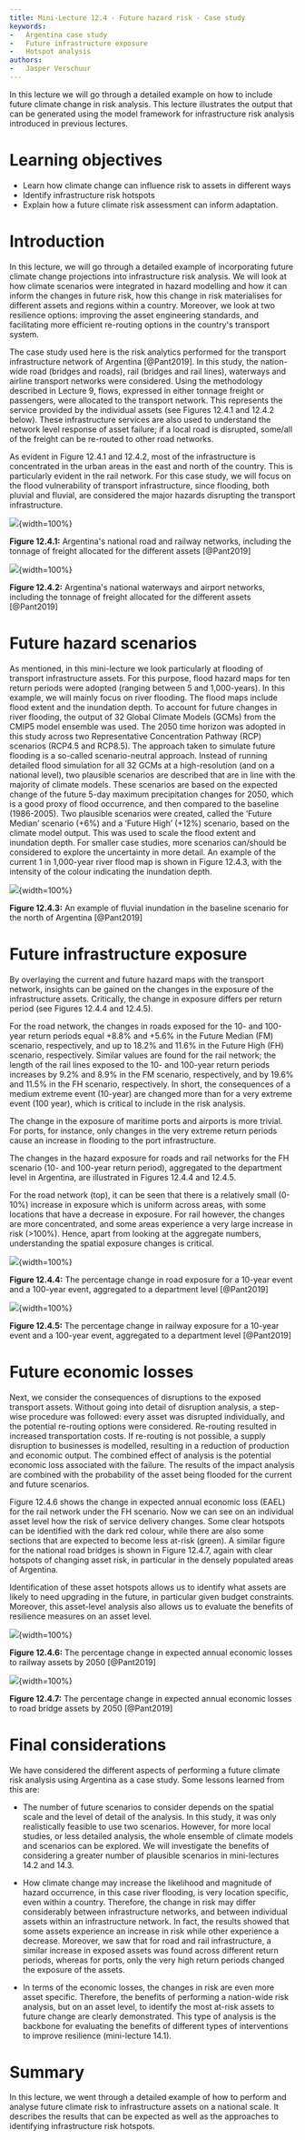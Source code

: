 ```yaml
---
title: Mini-Lecture 12.4 - Future hazard risk - Case study
keywords:
-   Argentina case study
-   Future infrastructure exposure
-   Hotspot analysis
authors:
-   Jasper Verschuur
---
```


In this lecture we will go through a detailed example on how to include
future climate change in risk analysis. This lecture illustrates the
output that can be generated using the model framework for
infrastructure risk analysis introduced in previous lectures.

# Learning objectives

-   Learn how climate change can influence risk to assets in different
    ways
-   Identify infrastructure risk hotspots
-   Explain how a future climate risk assessment can inform adaptation.

# Introduction

In this lecture, we will go through a detailed example of incorporating
future climate change projections into infrastructure risk analysis. We
will look at how climate scenarios were integrated in hazard modelling
and how it can inform the changes in future risk, how this change in
risk materialises for different assets and regions within a country.
Moreover, we look at two resilience options: improving the asset
engineering standards, and facilitating more efficient re-routing
options in the country's transport system.

The case study used here is the risk analytics performed for the
transport infrastructure network of Argentina [@Pant2019]. In this
study, the nation-wide road (bridges and roads), rail (bridges and rail
lines), waterways and airline transport networks were considered. Using
the methodology described in Lecture 9, flows, expressed in either
tonnage freight or passengers, were allocated to the transport network.
This represents the service provided by the individual assets (see
Figures 12.4.1 and 12.4.2 below). These infrastructure services are also
used to understand the network level response of asset failure; if a
local road is disrupted, some/all of the freight can be re-routed to
other road networks.

As evident in Figure 12.4.1 and 12.4.2, most of the infrastructure is
concentrated in the urban areas in the east and north of the country.
This is particularly evident in the rail network. For this case study,
we will focus on the flood vulnerability of transport infrastructure,
since flooding, both pluvial and fluvial, are considered the major
hazards disrupting the transport infrastructure.

![](assets/Figure_12.4.1.png){width=100%}

**Figure 12.4.1:** Argentina's national road and railway networks,
including the tonnage of freight allocated for the different assets
[@Pant2019]

![](assets/Figure_12.4.2.png){width=100%}

**Figure 12.4.2:** Argentina's national waterways and airport networks,
including the tonnage of freight allocated for the different assets
[@Pant2019]

# Future hazard scenarios

As mentioned, in this mini-lecture we look particularly at flooding of transport infrastructure assets. For this purpose, flood hazard maps for ten return periods were adopted (ranging between 5 and 1,000-years). In this example, we will mainly focus on river flooding. The flood maps include flood extent and the inundation depth.
To account for future changes in river flooding, the output of 32 Global Climate Models (GCMs) from the CMIP5 model ensemble was used. The 2050 time horizon was adopted in this study across two Representative Concentration Pathway (RCP) scenarios (RCP4.5 and RCP8.5).
The approach taken to simulate future flooding is a so-called scenario-neutral approach. Instead of running detailed flood simulation for all 32 GCMs at a high-resolution (and on a national level), two plausible scenarios are described that are in line with the majority of climate models. These scenarios are based on the expected change of the future 5-day maximum precipitation changes for 2050, which is a good proxy of flood occurrence, and then compared to the baseline (1986-2005).
Two plausible scenarios were created, called the ‘Future Median’ scenario (+6%) and a ‘Future High’ (+12%) scenario, based on the climate model output. This was used to scale the flood extent and inundation depth. For smaller case studies, more scenarios can/should be considered to explore the uncertainty in more detail.
An example of the current 1 in 1,000-year river flood map is shown in Figure 12.4.3, with the intensity of the colour indicating the inundation depth.

![](assets/Figure_12.4.3.png){width=100%}

**Figure 12.4.3:** An example of fluvial inundation in the baseline scenario for the north of Argentina [@Pant2019]

# Future infrastructure exposure

By overlaying the current and future hazard maps with the transport
network, insights can be gained on the changes in the exposure of the
infrastructure assets. Critically, the change in exposure differs per
return period (see Figures 12.4.4 and 12.4.5).

For the road network, the changes in roads exposed for the 10- and
100-year return periods equal +8.8% and +5.6% in the Future Median (FM)
scenario, respectively, and up to 18.2% and 11.6% in the Future High
(FH) scenario, respectively. Similar values are found for the rail
network; the length of the rail lines exposed to the 10- and 100-year
return periods increases by 9.2% and 8.9% in the FM scenario,
respectively, and by 19.6% and 11.5% in the FH scenario, respectively.
In short, the consequences of a medium extreme event (10-year) are
changed more than for a very extreme event (100 year), which is critical
to include in the risk analysis.

The change in the exposure of maritime ports and airports is more
trivial. For ports, for instance, only changes in the very extreme
return periods cause an increase in flooding to the port infrastructure.

The changes in the hazard exposure for roads and rail networks for the
FH scenario (10- and 100-year return period), aggregated to the
department level in Argentina, are illustrated in Figures 12.4.4 and
12.4.5.

For the road network (top), it can be seen that there is a relatively
small (0-10%) increase in exposure which is uniform across areas, with
some locations that have a decrease in exposure. For rail however, the
changes are more concentrated, and some areas experience a very large
increase in risk (\>100%). Hence, apart from looking at the aggregate
numbers, understanding the spatial exposure changes is critical.

![](assets/Figure_12.4.4.png){width=100%}

**Figure 12.4.4:** The percentage change in road exposure for a 10-year
event and a 100-year event, aggregated to a department level
[@Pant2019]

![](assets/Figure_12.4.5.png){width=100%}

**Figure 12.4.5:** The percentage change in railway exposure for a
10-year event and a 100-year event, aggregated to a department level
[@Pant2019]

# Future economic losses

Next, we consider the consequences of disruptions to the exposed
transport assets. Without going into detail of disruption analysis, a
step-wise procedure was followed: every asset was disrupted
individually, and the potential re-routing options were considered.
Re-routing resulted in increased transportation costs. If re-routing is
not possible, a supply disruption to businesses is modelled, resulting
in a reduction of production and economic output. The combined effect of
analysis is the potential economic loss associated with the failure. The
results of the impact analysis are combined with the probability of the
asset being flooded for the current and future scenarios.

Figure 12.4.6 shows the change in expected annual economic loss (EAEL)
for the rail network under the FH scenario. Now we can see on an
individual asset level how the risk of service delivery changes. Some
clear hotspots can be identified with the dark red colour, while there
are also some sections that are expected to become less at-risk (green).
A similar figure for the national road bridges is shown in Figure
12.4.7, again with clear hotspots of changing asset risk, in particular
in the densely populated areas of Argentina.

Identification of these asset hotspots allows us to identify what assets
are likely to need upgrading in the future, in particular given budget
constraints. Moreover, this asset-level analysis also allows us to
evaluate the benefits of resilience measures on an asset level.

![](assets/Figure_12.4.6.png){width=100%}

**Figure 12.4.6:** The percentage change in expected annual economic
losses to railway assets by 2050 [@Pant2019]

![](assets/Figure_12.4.7.png){width=100%}

**Figure 12.4.7:** The percentage change in expected annual economic
losses to road bridge assets by 2050 [@Pant2019]

# Final considerations

We have considered the different aspects of performing a future climate
risk analysis using Argentina as a case study. Some lessons learned from
this are:

-   The number of future scenarios to consider depends on the spatial
    scale and the level of detail of the analysis. In this study, it was
    only realistically feasible to use two scenarios. However, for more
    local studies, or less detailed analysis, the whole ensemble of
    climate models and scenarios can be explored. We will investigate
    the benefits of considering a greater number of plausible scenarios
    in mini-lectures 14.2 and 14.3.

-   How climate change may increase the likelihood and magnitude of
    hazard occurrence, in this case river flooding, is very location
    specific, even within a country. Therefore, the change in risk may
    differ considerably between infrastructure networks, and between
    individual assets within an infrastructure network. In fact, the
    results showed that some assets experience an increase in risk while
    other experience a decrease. Moreover, we saw that for road and rail
    infrastructure, a similar increase in exposed assets was found
    across different return periods, whereas for ports, only the very
    high return periods changed the exposure of the assets.

-   In terms of the economic losses, the changes in risk are even more
    asset specific. Therefore, the benefits of performing a nation-wide
    risk analysis, but on an asset level, to identify the most at-risk
    assets to future change are clearly demonstrated. This type of
    analysis is the backbone for evaluating the benefits of different
    types of interventions to improve resilience (mini-lecture 14.1).

# Summary

In this lecture, we went through a detailed example of how to perform
and analyse future climate risk to infrastructure assets on a national
scale. It describes the results that can be expected as well as the
approaches to identifying infrastructure risk hotspots.
